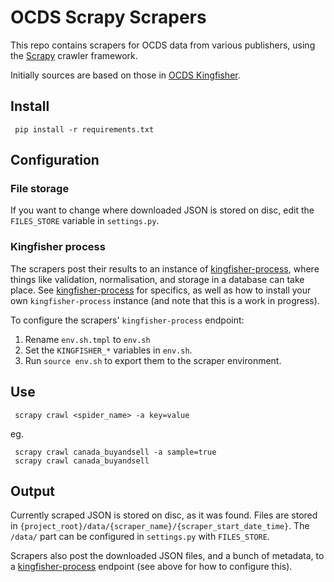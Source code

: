 # OCDS Scrapy Scrapers

This repo contains scrapers for OCDS data from various publishers, using the [Scrapy](https://scrapy.org/) crawler framework. 

Initially sources are based on those in [OCDS Kingfisher](https://github.com/open-contracting/kingfisher).

## Install
```
 pip install -r requirements.txt 
```

## Configuration

### File storage

If you want to change where downloaded JSON is stored on disc, edit the `FILES_STORE` variable in `settings.py`.

### Kingfisher process

The scrapers post their results to an instance of [kingfisher-process](https://github.com/open-contracting/kingfisher-process), where things like validation, normalisation, and storage in a database can take place. See [kingfisher-process](https://github.com/open-contracting/kingfisher-process) for specifics, as well as how to install your own `kingfisher-process` instance (and note that this is a work in progress).

To configure the scrapers' `kingfisher-process` endpoint:

1. Rename `env.sh.tmpl` to `env.sh`
2. Set the `KINGFISHER_*` variables in `env.sh`.
3. Run `source env.sh` to export them to the scraper environment.

## Use

```
 scrapy crawl <spider_name> -a key=value
```
eg.

```
 scrapy crawl canada_buyandsell -a sample=true
 scrapy crawl canada_buyandsell
```

## Output

Currently scraped JSON is stored on disc, as it was found. Files are stored in `{project_root}/data/{scraper_name}/{scraper_start_date_time}`. The `/data/` part can be configured in `settings.py` with `FILES_STORE`.

Scrapers also post the downloaded JSON files, and a bunch of metadata, to a [kingfisher-process](https://github.com/open-contracting/kingfisher-process) endpoint (see above for how to configure this).